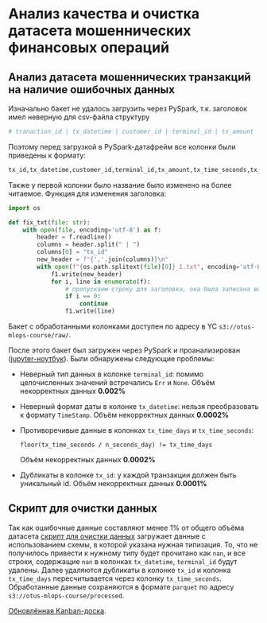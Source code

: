 # Анализ качества и очистка датасета мошеннических финансовых операций

## Анализ датасета мошеннических транзакций на наличие ошибочных данных

Изначально бакет не удалось загрузить через PySpark, т.к. заголовок имел неверную для csv-файла структуру

```bash
# tranaction_id | tx_datetime | customer_id | terminal_id | tx_amount | tx_time_seconds | tx_time_days | tx_fraud | tx_fraud_scenario
```

Поэтому перед загрузкой в PySpark-датафрейм все колонки были приведены к формату:

```bash
tx_id,tx_datetime,customer_id,terminal_id,tx_amount,tx_time_seconds,tx_time_days,tx_fraud,tx_fraud_scenario
```

Также у первой колонки было название было изменено на более читаемое. Функция для изменения заголовка:

```python
import os

def fix_txt(file: str):
    with open(file, encoding='utf-8') as f:
        header = f.readline()
        columns = header.split(" | ")
        columns[0] = "tx_id"
        new_header = f"{','.join(columns)}\n"
        with open(f"{os.path.splitext(file)[0]}_1.txt", encoding='utf-8', mode="w") as f1:
            f1.write(new_header)
            for i, line in enumerate(f):
                # пропускаем строку для заголовка, она была записана выше в др. формате
                if i == 0:
                    continue
                f1.write(line)
```

Бакет с обработанными колонками доступен по адресу в YC `s3://otus-mlops-course/raw/`.

После этого бакет был загружен через PySpark и проанализирован ([jupyter-ноутбук](data_preproc.ipynb)). Были обнаружены следующие проблемы:

* Неверный тип данных в колонке `terminal_id`: помимо целочисленных значений встречались `Err` и `None`. Объём некорректных данных **0.002%**
* Неверный формат даты в колонке `tx_datetime`: нельзя преобразовать к формату `TimeStamp`. Объём некорректных данных **0.0002%**
* Противоречивые данные в колонках `tx_time_days` и `tx_time_seconds`:

    ```
    floor(tx_time_seconds / n_seconds_day) != tx_time_days
    ```
    Объём некорректных данных **0.0002%**

* Дубликаты в колонке `tx_id`: у каждой транзакции должен быть уникальный id. Объём некорректных данных **0.0001%**

## Скрипт для очистки данных

Так как ошибочные данные составляют менее 1% от общего объёма датасета [скрипт для очистки данных](preproc.py) загружает данные с использованием схемы, в которой указана нужная типизация. То, что не получилось привести к нужному типу будет прочитано как `nan`, и все строки, содержащие `nan` в колонках `tx_datetime`, `terminal_id` будут удалены. Далее удаляются дубликаты в колонке `tx_id` и колонка `tx_time_days` пересчитывается через колонку `tx_time_seconds`. Обработанные данные сохраняются в формате `parquet` по адреcу `s3://otus-mlops-course/processed`.

[Обновлённая Kanban-доска](https://github.com/users/ayeffkay/projects/1/views/1?layout=board).
